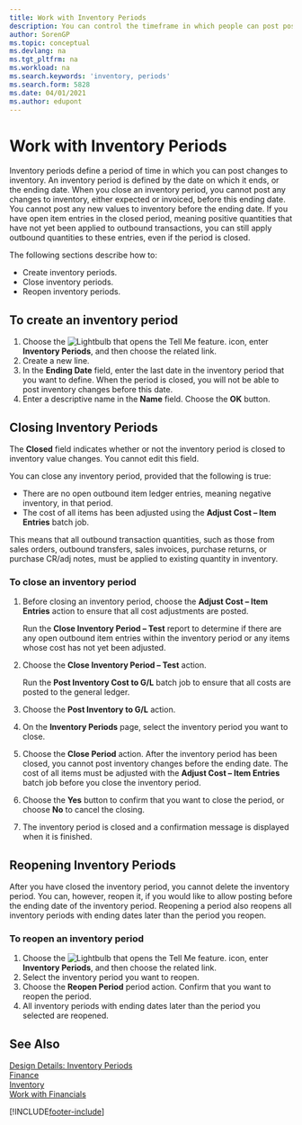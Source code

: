 ```yaml
---
title: Work with Inventory Periods
description: You can control the timeframe in which people can post post changes to inventory by defining inventory periods.
author: SorenGP
ms.topic: conceptual
ms.devlang: na
ms.tgt_pltfrm: na
ms.workload: na
ms.search.keywords: 'inventory, periods'
ms.search.form: 5828
ms.date: 04/01/2021
ms.author: edupont
---
```

# <a name="work-with-inventory-periods"></a><a name="work-with-inventory-periods"></a>Work with Inventory Periods

Inventory periods define a period of time in which you can post changes to inventory. An inventory period is defined by the date on which it ends, or the ending date. When you close an inventory period, you cannot post any changes to inventory, either expected or invoiced, before this ending date. You cannot post any new values to inventory before the ending date. If you have open item entries in the closed period, meaning positive quantities that have not yet been applied to outbound transactions, you can still apply outbound quantities to these entries, even if the period is closed.  

The following sections describe how to:

* Create inventory periods.  
* Close inventory periods.  
* Reopen inventory periods.  

## <a name="to-create-an-inventory-period"></a><a name="to-create-an-inventory-period"></a>To create an inventory period

1. Choose the ![Lightbulb that opens the Tell Me feature.](media/ui-search/search_small.png "Tell me what you want to do") icon, enter **Inventory Periods**, and then choose the related link.  
2. Create a new line.  
3. In the **Ending Date** field, enter the last date in the inventory period that you want to define. When the period is closed, you will not be able to post inventory changes before this date.  
4. Enter a descriptive name in the **Name** field. Choose the **OK** button.  

## <a name="closing-inventory-periods"></a><a name="closing-inventory-periods"></a>Closing Inventory Periods

The **Closed** field indicates whether or not the inventory period is closed to inventory value changes. You cannot edit this field.  

You can close any inventory period, provided that the following is true:  

* There are no open outbound item ledger entries, meaning negative inventory, in that period.  
* The cost of all items has been adjusted using the **Adjust Cost – Item Entries** batch job.  

This means that all outbound transaction quantities, such as those from sales orders, outbound transfers, sales invoices, purchase returns, or purchase CR/adj notes, must be applied to existing quantity in inventory.  

### <a name="to-close-an-inventory-period"></a><a name="to-close-an-inventory-period"></a>To close an inventory period

1. Before closing an inventory period, choose the **Adjust Cost – Item Entries** action to ensure that all cost adjustments are posted.

    Run the **Close Inventory Period – Test** report to determine if there are any open outbound item entries within the inventory period or any items whose cost has not yet been adjusted.  
2. Choose the **Close Inventory Period – Test** action.  

    Run the **Post Inventory Cost to G/L** batch job to ensure that all costs are posted to the general ledger.  
3. Choose the **Post Inventory to G/L** action.  
4. On the **Inventory Periods** page, select the inventory period you want to close.  
5. Choose the **Close Period** action. After the inventory period has been closed, you cannot post inventory changes before the ending date. The cost of all items must be adjusted with the **Adjust Cost – Item Entries** batch job before you close the inventory period.  
6. Choose the **Yes** button to confirm that you want to close the period, or choose **No** to cancel the closing.  
7. The inventory period is closed and a confirmation message is displayed when it is finished.  

## <a name="reopening-inventory-periods"></a><a name="reopening-inventory-periods"></a>Reopening Inventory Periods
After you have closed the inventory period, you cannot delete the inventory period. You can, however, reopen it, if you would like to allow posting before the ending date of the inventory period. Reopening a period also reopens all inventory periods with ending dates later than the period you reopen.  

### <a name="to-reopen-an-inventory-period"></a><a name="to-reopen-an-inventory-period"></a>To reopen an inventory period
1. Choose the ![Lightbulb that opens the Tell Me feature.](media/ui-search/search_small.png "Tell me what you want to do") icon, enter **Inventory Periods**, and then choose the related link.  
2. Select the inventory period you want to reopen.  
3. Choose the **Reopen Period** period action. Confirm that you want to reopen the period.  
4. All inventory periods with ending dates later than the period you selected are reopened.  

## <a name="see-also"></a><a name="see-also"></a>See Also
[Design Details: Inventory Periods](design-details-inventory-periods.md)  
[Finance](finance.md)  
[Inventory](inventory-manage-inventory.md)  
[Work with Financials](ui-work-product.md)


[!INCLUDE[footer-include](includes/footer-banner.md)]
